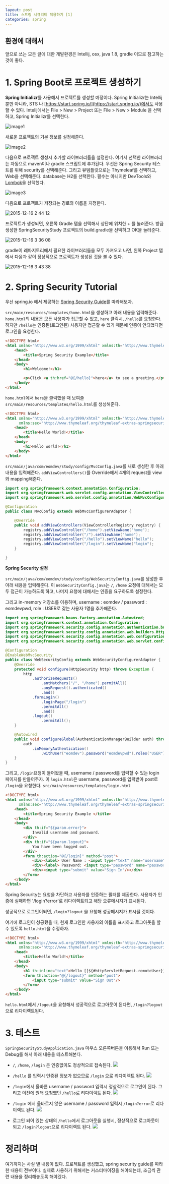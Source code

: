 ```yaml
---
layout: post
title: 스프링 시큐리티 적용하기 [1]
categories: spring
---
```


## 환경에 대해서

앞으로 쓰는 모든 글에 대한 개발환경은 Intellij, osx, java 1.8, gradle 이므로 참고하는 것이 좋다.

# 1. Spring Boot로 프로젝트 생성하기

**Spring Initializr**를 사용해서 프로젝트를 생성할 예정이다.
Spring Initializr는 Intellij 뿐만 아니라, STS 나 [https://start.spring.io/](https://start.spring.io/)에서도 사용할 수 있다.
Intelij에서는 File > New > Project 또는 File > New > Module 을 선택하고, Spring Initializr를 선택한다.

![image1](https://cloud.githubusercontent.com/assets/1261904/11833515/b8dadff0-a406-11e5-870e-74273fc9923a.png)



새로운 프로젝트의 기본 정보를 설정해준다.

![image2](https://cloud.githubusercontent.com/assets/1261904/11833563/3c55824a-a407-11e5-9989-81c1cdb02413.png)



다음으로 프로젝트 생성시 추가할 라이브러리들을 설정한다. 여기서 선택한 라이브러리는 자동으로 maven이나 gradle 스크립트에 추가된다. 
우선은 Spring Security 테스트를 위해 security를 선택해준다. 그리고 뷰템플릿으로는 Thymeleaf를 선택하고, Web을 선택해준다. database는 H2를 선택한다.
필수는 아니지만 DevTools와 [Lombok](https://projectlombok.org/)을 선택했다.

![image3](https://cloud.githubusercontent.com/assets/1261904/11833617/e5ccf5ec-a407-11e5-8b8e-09be5912da68.png)



다음으로 프로젝트가 저장되는 경로와 이름을 지정한다.

![2015-12-16 2 44 12](https://cloud.githubusercontent.com/assets/1261904/11833796/b04a01f6-a409-11e5-91a6-7aa7c52a12b7.png)



프로젝트가 생성되면, 오른쪽 Gradle 탭을 선택해서 상단에 위치한 + 를 눌러준다. 방금 생성한 SpringSecurityStudy 프로젝트의 build.gradle을 선택하고 OK을 눌러준다.

![2015-12-16 3 36 08](https://cloud.githubusercontent.com/assets/1261904/11833932/0a07c466-a40b-11e5-81b3-5a3a65e16d70.png)



gradle이 레파지토리에서 필요한 라이브러리들을 모두 가져오고 나면, 왼쪽 Project 탭에서 다음과 같이 정상적으로 프로젝트가 생성된 것을 볼 수 있다.

![2015-12-16 3 43 38](https://cloud.githubusercontent.com/assets/1261904/11834028/f758a6fe-a40b-11e5-9ab3-f94487771ae6.png)

# 2. Spring Security Tutorial

우선 spring.io 에서 제공하는 [Spring Security Guide](http://spring.io/guides/gs/securing-web/)를 따라해보자.

`src/main/resources/templates/home.html`을 생성하고 아래 내용을 입력해준다.
`home.html`의 내용은 모든 사용자가 접근할 수 있고, `here` 클릭시, `/hello`를 요청한다. 하지만 `/hello`는 인증된(로그인된) 사용자만 접근할 수 있기 때문에 인증이 안되었다면 로그인을 요청한다. 

```html
<!DOCTYPE html>
<html xmlns="http://www.w3.org/1999/xhtml" xmlns:th="http://www.thymeleaf.org" xmlns:sec="http://www.thymeleaf.org/thymeleaf-extras-springsecurity3">
    <head>
        <title>Spring Security Example</title>
    </head>
    <body>
        <h1>Welcome!</h1>

        <p>Click <a th:href="@{/hello}">here</a> to see a greeting.</p>
    </body>
</html>
```

`home.html`에서 `here`을 클릭했을 때 보여줄 `src/main/resources/templates/hello.html`를 생성해준다.

```html
<!DOCTYPE html>
<html xmlns="http://www.w3.org/1999/xhtml" xmlns:th="http://www.thymeleaf.org"
      xmlns:sec="http://www.thymeleaf.org/thymeleaf-extras-springsecurity3">
    <head>
        <title>Hello World!</title>
    </head>
    <body>
        <h1>Hello world!</h1>
    </body>
</html>
``` 

`src/main/java/com/eomdev/study/config/MvcConfig.java`를 새로 생성한 후 아래 내용을 입력해준다.
`addViewControllers()`를 Override해서 4개의 request를 view와 mapping해준다.

```java
import org.springframework.context.annotation.Configuration;
import org.springframework.web.servlet.config.annotation.ViewControllerRegistry;
import org.springframework.web.servlet.config.annotation.WebMvcConfigurerAdapter;

@Configuration
public class MvcConfig extends WebMvcConfigurerAdapter {

    @Override
    public void addViewControllers(ViewControllerRegistry registry) {
        registry.addViewController("/home").setViewName("home");
        registry.addViewController("/").setViewName("home");
        registry.addViewController("/hello").setViewName("hello");
        registry.addViewController("/login").setViewName("login");
    }

}
```

**Spring Security 설정**

`src/main/java/com/eomdev/study/config/WebSecurityConfig.java`를 생성한 후 아래 내용을 입력해준다.
이 `WebSecurityConfig.java`는 `/`, `/home` 요청에 대해서는 모두 접근이 가능하도록 하고, 나머지 요청에 대해서는 인증을 요구하도록 설정한다.

그리고 in-memory 저장소를 이용하며, username : eomdev / password : eomdevpwd, role : USER로 갖는 사용자 1명을 추가해준다.

```java
import org.springframework.beans.factory.annotation.Autowired;
import org.springframework.context.annotation.Configuration;
import org.springframework.security.config.annotation.authentication.builders.AuthenticationManagerBuilder;
import org.springframework.security.config.annotation.web.builders.HttpSecurity;
import org.springframework.security.config.annotation.web.configuration.WebSecurityConfigurerAdapter;
import org.springframework.security.config.annotation.web.servlet.configuration.EnableWebMvcSecurity;

@Configuration
@EnableWebMvcSecurity
public class WebSecurityConfig extends WebSecurityConfigurerAdapter {
    @Override
    protected void configure(HttpSecurity http) throws Exception {
        http
            .authorizeRequests()
                .antMatchers("/", "/home").permitAll()  
                .anyRequest().authenticated()           
                .and()
            .formLogin()
                .loginPage("/login")                    
                .permitAll()
                .and()
            .logout()
                .permitAll();
    }

    @Autowired
    public void configureGlobal(AuthenticationManagerBuilder auth) throws Exception {
        auth
            .inMemoryAuthentication()
                .withUser("eomdev").password("eomdevpwd").roles("USER");
    }
}
```


그리고, `/login`요청이 들어왔을 때, username / password를 입력할 수 있는 login 페이지를 만들어주자.
이 `login.html`은 username, password를 입력받아 post로 `/login`을 요청한다.
`src/main/resources/templates/login.html`

```html
<!DOCTYPE html>
<html xmlns="http://www.w3.org/1999/xhtml" xmlns:th="http://www.thymeleaf.org"
      xmlns:sec="http://www.thymeleaf.org/thymeleaf-extras-springsecurity3">
    <head>
        <title>Spring Security Example </title>
    </head>
    <body>
        <div th:if="${param.error}">
            Invalid username and password.
        </div>
        <div th:if="${param.logout}">
            You have been logged out.
        </div>
        <form th:action="@{/login}" method="post">
            <div><label> User Name : <input type="text" name="username"/> </label></div>
            <div><label> Password: <input type="password" name="password"/> </label></div>
            <div><input type="submit" value="Sign In"/></div>
        </form>
    </body>
</html>
```

Spring Security는 요청을 차단하고 사용자를 인증하는 필터를 제공한다. 사용자가 인증에 실패하면 '/login?error'로 리다이렉트되고 해당 오류메시지가 표시된다.

성공적으로 로그인이되면, `/login?logout` 을 요청해 성공메시지가 표시될 것이다.

여기에 로그인이 성공했을 때, 현재 로그인한 사용자의 이름을 표시하고 로그아웃을 할 수 있도록 `hello.html`을 수정하자.

```html
<!DOCTYPE html>
<html xmlns="http://www.w3.org/1999/xhtml" xmlns:th="http://www.thymeleaf.org"
      xmlns:sec="http://www.thymeleaf.org/thymeleaf-extras-springsecurity3">
    <head>
        <title>Hello World!</title>
    </head>
    <body>
        <h1 th:inline="text">Hello [[${#httpServletRequest.remoteUser}]]!</h1>
        <form th:action="@{/logout}" method="post">
            <input type="submit" value="Sign Out"/>
        </form>
    </body>
</html>
```

`hello.html`에서 `/logout`을 요청해서 성공적으로 로그아웃이 된다면, `/login?logout`으로 리다이렉트된다.


# 3. 테스트

`SpringSecurityStudyApplication.java` 마우스 오른쪽버튼을 이용해서 Run 또는 Debug를 해서 아래 내용을 테스트해본다.

* `/`, `/home`, `/login` 은 인증없이도 정상적으로 접속된다.
![](https://cloud.githubusercontent.com/assets/1261904/11836778/2e08111c-a420-11e5-9748-a81b36588c6f.png)


* `/hello` 를 입력시 인증된 정보가 없으므로 `/login` 으로 리다이렉트 된다.
![](https://cloud.githubusercontent.com/assets/1261904/11836779/309f8a9a-a420-11e5-8520-4ea5a445db66.png)

* `/login`에서 올바른 username / password 입력시 정상적으로 로그인이 된다. 그리고 이전에 원래 요청했던 `/hello`로 리다이렉트 된다.
![](https://cloud.githubusercontent.com/assets/1261904/11840590/559d4e6c-a43a-11e5-8818-42335e3af52a.png)

* `/login` 에서 올바르지 않은 username / password 입력시 `/login?error`로 리다이렉트 된다.
![](https://cloud.githubusercontent.com/assets/1261904/11840592/55affb16-a43a-11e5-9945-09c0ca1b6630.png)

* 로그인 되어 있는 상태의 `/hello`에서 로그아웃을 실행시, 정상적으로 로그아웃이 되고 `/login?logout`으로 리다이렉트 된다.
![](https://cloud.githubusercontent.com/assets/1261904/11840591/55ab4620-a43a-11e5-8b06-1551aeb85e80.png)


# 정리하며

여기까지는 사실 별 내용이 없다. 프로젝트를 생성했고, spring security guide를 따라한 내용이 전부이다.
실제로 사용하기 위해서는 커스터마이징을 해야되는데, 조금씩 관련 내용을 정리해놓도록 해야겠다.
